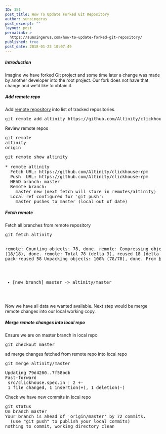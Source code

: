 ```yaml
---
ID: 351
post_title: How To Update Forked Git Repository
author: sunsingerus
post_excerpt: ""
layout: post
permalink: >
  https://sunsingerus.com/how-to-update-forked-git-repository/
published: true
post_date: 2018-01-23 10:07:49
---
```

<h5>Introduction</h5>
Imagine we have forked Git project and some time later a change was made by another developer into the root project. Our fork does not have that change and we'd like to obtain it.

<h5>Add remote repo</h5>
Add <a href="https://git-scm.com/docs/git-remote" rel="noopener" target="_blank">remote repository</a> into list of tracked repositories.
<pre>
git remote add altinity https://github.com/Altinity/clickhouse-rpm
</pre>
Review remote repos
<pre>
git remote
altinity
origin
</pre>

<pre>
git remote show altinity

* remote altinity
  Fetch URL: https://github.com/Altinity/clickhouse-rpm
  Push  URL: https://github.com/Altinity/clickhouse-rpm
  HEAD branch: master
  Remote branch:
    master new (next fetch will store in remotes/altinity)
  Local ref configured for 'git push':
    master pushes to master (local out of date)
</pre>

<h5>Fetch remote</h5>
Fetch all branches from remote repository
<pre>
git fetch altinity

remote: Counting objects: 78, done.
remote: Compressing objects: 100% (18/18), done.
remote: Total 78 (delta 3), reused 18 (delta 2), pack-reused 58
Unpacking objects: 100% (78/78), done.
From https://github.com/Altinity/clickhouse-rpm
 * [new branch]      master     -> altinity/master
</pre>

Now we have all data we wanted available. Next step would be merge remote changes into our local working copy.
<h5>Merge remote changes into local repo</h5>
Ensure we are on master branch in local repo
<pre>
git checkout master
</pre>
ad merge changes fetched from remote repo into local repo
<pre>
git merge altinity/master
</pre>
<pre>
Updating 79d4260..7f58bdb
Fast-forward
 src/clickhouse.spec.in | 2 +-
 1 file changed, 1 insertion(+), 1 deletion(-)
</pre>

Check we have new commits in local repo
<pre>
git status
On branch master
Your branch is ahead of 'origin/master' by 72 commits.
  (use "git push" to publish your local commits)
nothing to commit, working directory clean
</pre>